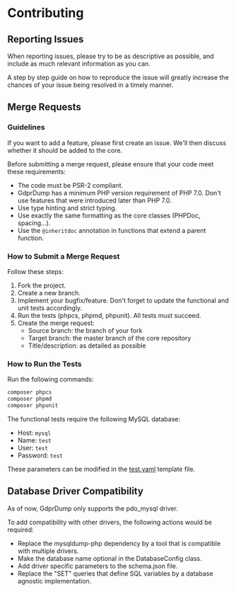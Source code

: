 # Contributing

## Reporting Issues

When reporting issues, please try to be as descriptive as possible, and include as much relevant information as you can.

A step by step guide on how to reproduce the issue will greatly increase the chances of your issue being resolved in a timely manner.

## Merge Requests

### Guidelines

If you want to add a feature, please first create an issue.
We'll then discuss whether it should be added to the core.

Before submitting a merge request, please ensure that your code meet these requirements:

- The code must be PSR-2 compliant.
- GdprDump has a minimum PHP version requirement of PHP 7.0.
  Don't use features that were introduced later than PHP 7.0.
- Use type hinting and strict typing.
- Use exactly the same formatting as the core classes (PHPDoc, spacing...).
- Use the `@inheritdoc` annotation in functions that extend a parent function.

### How to Submit a Merge Request

Follow these steps:

1. Fork the project.
2. Create a new branch.
3. Implement your bugfix/feature.
   Don't forget to update the functional and unit tests accordingly.
4. Run the tests (phpcs, phpmd, phpunit).
   All tests must succeed.
5. Create the merge request:
    - Source branch: the branch of your fork
    - Target branch: the master branch of the core repository
    - Title/description: as detailed as possible

### How to Run the Tests

Run the following commands:

```php
composer phpcs
composer phpmd
composer phpunit
```

The functional tests require the following MySQL database:

- Host: `mysql`
- Name: `test`
- User: `test`
- Password: `test`

These parameters can be modified in the [test.yaml](tests/functional/Resources/config/templates/test.yaml) template file.

## Database Driver Compatibility

As of now, GdprDump only supports the pdo_mysql driver.

To add compatibility with other drivers, the following actions would be required:

- Replace the mysqldump-php dependency by a tool that is compatible with multiple drivers.
- Make the database name optional in the DatabaseConfig class.
- Add driver specific parameters to the schema.json file.
- Replace the "SET" queries that define SQL variables by a database agnostic implementation.
